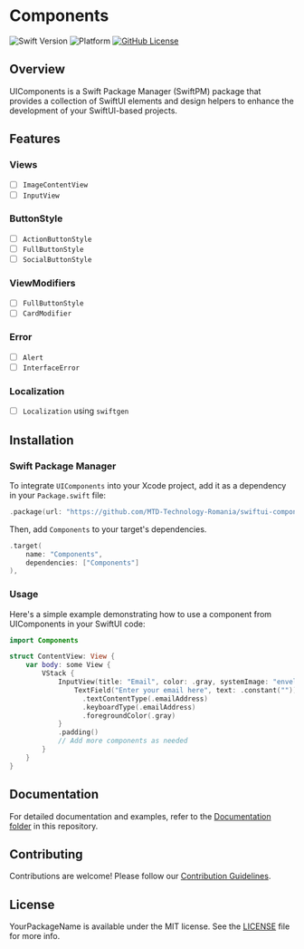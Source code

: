 # Components

![Swift Version](https://img.shields.io/badge/Swift-5.5-orange.svg)
![Platform](https://img.shields.io/badge/Platform-iOS%20%7C%20macOS%20%7C%20tvOS-lightgrey.svg)
[![GitHub License](https://img.shields.io/badge/License-MIT-blue.svg)](LICENSE)

## Overview

UIComponents is a Swift Package Manager (SwiftPM) package that provides a collection of SwiftUI elements and design helpers to enhance the development of your SwiftUI-based projects.

## Features

### Views
- [ ] `ImageContentView`
- [ ] `InputView`

### ButtonStyle
- [ ] `ActionButtonStyle`
- [ ] `FullButtonStyle`
- [ ] `SocialButtonStyle`

### ViewModifiers
- [ ] `FullButtonStyle`
- [ ] `CardModifier`

### Error 
- [ ] `Alert`
- [ ] `InterfaceError`

### Localization

- [ ] `Localization` using `swiftgen`

## Installation

### Swift Package Manager

To integrate `UIComponents` into your Xcode project, add it as a dependency in your `Package.swift` file:

```swift
.package(url: "https://github.com/MTD-Technology-Romania/swiftui-components)", from: "1.0.0")
```

Then, add `Components` to your target's dependencies.

```swift
.target(
    name: "Components",
    dependencies: ["Components"]
),
```

### Usage

Here's a simple example demonstrating how to use a component from UIComponents in your SwiftUI code:

```swift
import Components

struct ContentView: View {
    var body: some View {
        VStack {
            InputView(title: "Email", color: .gray, systemImage: "envelope", inputBackground: .white, inputOverlay: .gray) {
                TextField("Enter your email here", text: .constant(""))
                  .textContentType(.emailAddress)
                  .keyboardType(.emailAddress)
                  .foregroundColor(.gray)
            }
            .padding()
            // Add more components as needed
        }
    }
}
```

## Documentation

For detailed documentation and examples, refer to the [Documentation folder](Documentation/) in this repository.

## Contributing

Contributions are welcome! Please follow our [Contribution Guidelines](CONTRIBUTING.md).

## License

YourPackageName is available under the MIT license. See the [LICENSE](LICENSE) file for more info.
